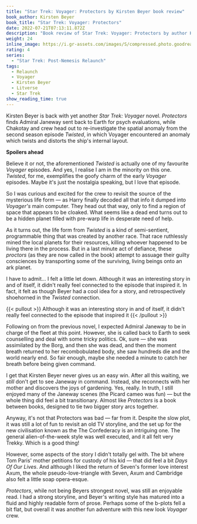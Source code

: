 ```yaml
---
title: "Star Trek: Voyager: Protectors by Kirsten Beyer book review"
book_author: Kirsten Beyer
book_title: "Star Trek: Voyager: Protectors"
date: 2022-07-21T07:13:11.872Z
description: "Book review of Star Trek: Voyager: Protectors by author Kirsten Beyer"
weight: 24
inline_image: https://i.gr-assets.com/images/S/compressed.photo.goodreads.com/books/1391973887l/18143996.jpg
rating: 4
series:
  - "Star Trek: Post-Nemesis Relaunch"
tags:
  - Relaunch
  - Voyager
  - Kirsten Beyer
  - Litverse
  - Star Trek
show_reading_time: true
---
```

Kirsten Beyer is back with yet another *Star Trek: Voyager* novel. *Protectors* finds Admiral Janeway sent back to Earth for psych evaluations, while Chakotay and crew head out to re-investigate the spatial anomaly from the second season episode *Twisted*, in which Voyager encountered an anomaly which twists and distorts the ship's internal layout.

**Spoilers ahead**

<!--more-->

Believe it or not, the aforementioned *Twisted* is actually one of my favourite *Voyager* episodes. And yes, I realise I am in the minority on this one. *Twisted*, for me, exemplifies the goofy charm of the early *Voyager* episodes. Maybe it's just the nostalgia speaking, but I love that episode.

So I was curious and excited for the crew to revisit the source of the mysterious life form — as Harry finally decoded all that info it dumped into *Voyager's* main computer. They head out that way, only to find a region of space that appears to be cloaked. What seems like a dead end turns out to be a hidden planet filled with pre-warp life in desperate need of help. 

As it turns out, the life form from *Twisted* is a kind of semi-sentient, programmable thing that was created by another race. That race ruthlessly mined the local planets for their resources, killing whoever happened to be living there in the process. But in a last minute act of defiance, these *proctors* (as they are now called in the book) attempt to assuage their guilty consciences by transporting some of the surviving, living beings onto an ark planet. 

I have to admit... I felt a little let down. Although it was an interesting story in and of itself, it didn't really feel connected to the episode that inspired it. In fact, it felt as though Beyer had a cool idea for a story, and retrospectively shoehorned in the *Twisted* connection. 

{{< pullout >}} Although it was an interesting story in and of itself, it didn't really feel connected to the episode that inspired it {{< /pullout >}}

Following on from the previous novel, I expected Admiral Janeway to be in charge of the fleet at this point. However, she is called back to Earth to seek counselling and deal with some tricky politics. Ok, sure — she was assimilated by the Borg, and then she was dead, and then the moment breath returned to her recombobulated body, she saw hundreds die and the world nearly end. So fair enough, maybe she needed a minute to catch her breath before being given command.

I get that Kirsten Beyer never gives us an easy win. After all this waiting, we *still* don't get to see Janeway in command. Instead, she reconnects with her mother and discovers the joys of gardening. Yes, really. In truth, I still enjoyed many of the Janeway scenes (the Picard cameo was fun) — but the whole thing did feel a bit transitionary. Almost like *Protectors* is a book between books, designed to tie two bigger story arcs together.

Anyway, it's not that Protectors was bad — far from it. Despite the slow plot, it was still a lot of fun to revisit an old TV storyline, and the set up for the new civilisation known as the The Confederacy is an intriguing one. The general alien-of-the-week style was well executed, and it all felt very Trekky. Which is a good thing! 

However, some aspects of the story I didn't totally gel with. The bit where Tom Paris' mother petitions for custody of his kid — that did feel a bit *Days Of Our Lives*. And although I liked the return of Seven's former love interest Axum, the whole pseudo-love-triangle with Seven, Axum and Cambridge also felt a little soap opera-esque.

*Protectors*, while not being Beyers strongest novel, was still an enjoyable read. I had a strong storyline, and Beyer's writing style has matured into a fluid and highly readable form of prose. Perhaps some of the b-plots fell a bit flat, but overall it was another fun adventure with this new look *Voyager* crew.